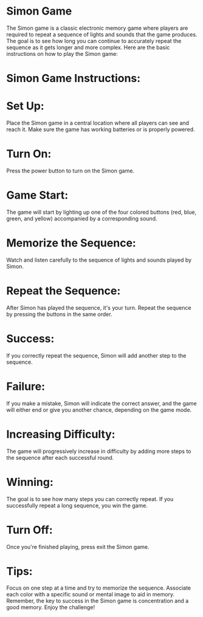 # Simon Game 
The Simon game is a classic electronic memory game where players are required to repeat a sequence of lights and sounds that the game produces. The goal is to see how long you can continue to accurately repeat the sequence as it gets longer and more complex. Here are the basic instructions on how to play the Simon game:

# Simon Game Instructions:

# Set Up:
Place the Simon game in a central location where all players can see and reach it.
Make sure the game has working batteries or is properly powered.

# Turn On:
Press the power button to turn on the Simon game.

# Game Start:
The game will start by lighting up one of the four colored buttons (red, blue, green, and yellow) accompanied by a corresponding sound.

# Memorize the Sequence:
Watch and listen carefully to the sequence of lights and sounds played by Simon.

# Repeat the Sequence:
After Simon has played the sequence, it's your turn. Repeat the sequence by pressing the buttons in the same order.

# Success:
If you correctly repeat the sequence, Simon will add another step to the sequence.

# Failure:
If you make a mistake, Simon will indicate the correct answer, and the game will either end or give you another chance, depending on the game mode.

# Increasing Difficulty:
The game will progressively increase in difficulty by adding more steps to the sequence after each successful round.

# Winning:
The goal is to see how many steps you can correctly repeat. If you successfully repeat a long sequence, you win the game.

# Turn Off:
Once you're finished playing, press exit the Simon game.

# Tips:
Focus on one step at a time and try to memorize the sequence.
Associate each color with a specific sound or mental image to aid in memory.
Remember, the key to success in the Simon game is concentration and a good memory. Enjoy the challenge!